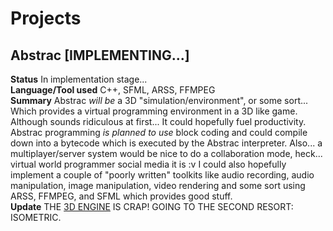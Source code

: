 # Projects

## Abstrac [IMPLEMENTING...]
**Status** In implementation stage... <br/>
**Language/Tool used** C++, SFML, ARSS, FFMPEG <br/>
**Summary** Abstrac *will be* a 3D "simulation/environment", or some sort... Which provides a virtual programming environment in a 3D like game. Although sounds ridiculous at first... It could hopefully fuel productivity. Abstrac programming *is planned to use* block coding and could compile down into a bytecode which is executed by the Abstrac interpreter. Also... a multiplayer/server system would be nice to do a collaboration mode, heck... virtual world programmer social media it is :v I could also hopefully implement a couple of "poorly written" toolkits like audio recording, audio manipulation, image manipulation, video rendering and some sort using ARSS, FFMPEG, and SFML which provides good stuff. <br/>
**Update** THE [3D ENGINE](https://youtu.be/80JCn1t29G8) IS CRAP! GOING TO THE SECOND RESORT: ISOMETRIC.
